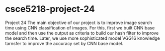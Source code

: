 # csce5218-project-24
Project 24
The main objective of our project is to improve image search time using CNN classification of images. For this, first we built CNN base model and then use the output as criteria to build our hash filter to improve the search time. Later, we use more sophisticated model VGG16 knowledge tarnsfer to improve the accuracy set by CNN base model.
